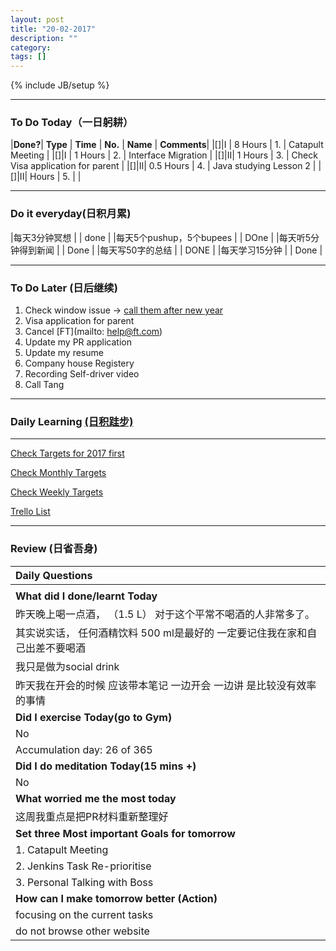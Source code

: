 ```yaml
---
layout: post
title: "20-02-2017"
description: ""
category: 
tags: []
---
```

{% include JB/setup %}


---

### To Do Today（一日躬耕）

|**Done?**| **Type** | **Time**   | **No.** | **Name** | **Comments**|
|[]|I |  8 Hours    | 1. |	Catapult Meeting | 
|[]|I |  1 Hours    | 2. |  Interface Migration  	|
|[]|II|  1 Hours    | 3. |	Check Visa application for parent  |
|[]|II|  0.5 Hours  | 4. |	Java studying Lesson 2 |
|[]|II|  Hours      | 5. | |

---

### Do it everyday(日积月累)

|每天3分钟冥想             | | done |
|每天5个pushup，5个bupees   | | DOne   |
|每天听5分钟得到新闻      | |	 Done    |
|每天写50字的总结			 | |  DONE   |
|每天学习15分钟            | | Done |

---

### To Do Later (日后继续) 

1. Check window issue -> [call them after new year](http://neil526.tripod.com/) 
2. Visa application for parent
3. Cancel [FT](mailto: help@ft.com)
4. Update my PR application 
5. Update my resume 
7. Company house Registery
8. Recording Self-driver video
9. Call Tang

---

### Daily Learning [(日积跬步)](https://yitianxu.github.io/2017/01/05/learning-summary)


---

[Check Targets for 2017 first](https://yitianxu.github.io/2016/12/30/resolution-for-2017)

[Check Monthly Targets](https://yitianxu.github.io/pages/monthly%20targets/Monthly)

[Check Weekly Targets](https://yitianxu.github.io/pages/weekly%20targets/Weekly%20Targets) 

[Trello List](https://trello.com/b/oYub62ID/goal-of-year-2016-2017)

---

### Review (日省吾身)

| Daily Questions                   |                                           
|:----------------------------------|
|                                   |
| **What did I done/learnt Today**| 
| 昨天晚上喝一点酒， （1.5 L） 对于这个平常不喝酒的人非常多了。 |
| 其实说实话， 任何酒精饮料 500 ml是最好的 一定要记住我在家和自己出差不要喝酒  |
| 我只是做为social drink                                                               |
| 昨天我在开会的时候 应该带本笔记 一边开会 一边讲 是比较没有效率的事情|
| **Did I exercise Today(go to Gym)**|          
|  No   |
| Accumulation day: 26  of 365   |
| **Did I do meditation Today(15 mins +)**|          
|  No   |
|**What worried me the most today**|
|  这周我重点是把PR材料重新整理好                              |
|**Set three Most important Goals for tomorrow**|
|  1. Catapult Meeting     |
|  2. Jenkins Task Re-prioritise |
|  3. Personal Talking with Boss|
|**How can I make tomorrow better (Action)**|
|  focusing on the current tasks                    |
|  do not browse other website|
